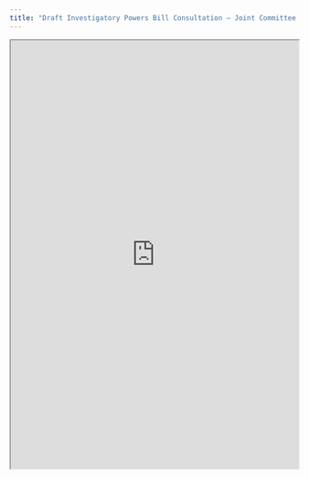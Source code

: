 ```yaml
---
title: "Draft Investigatory Powers Bill Consultation – Joint Committee on the Draft Investigatory Powers Bill"
---
```



<iframe height="750" width="100%" src="https://ewelton.github.io/ktest/wiki.html#Draft%20Investigatory%20Powers%20Bill%20Consultation%20%E2%80%93%20Joint%20Committee%20on%20the%20Draft%20Investigatory%20Powers%20Bill"></iframe>
